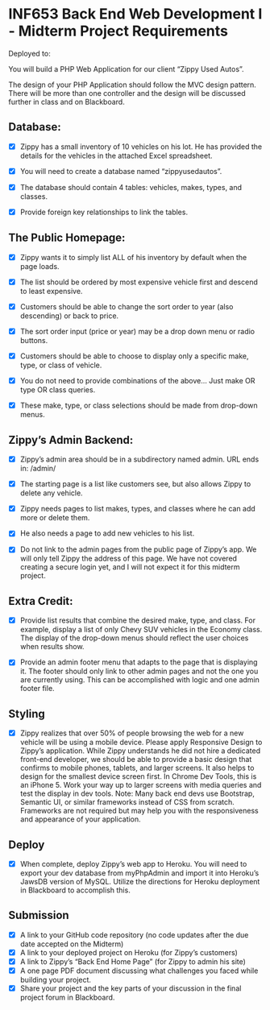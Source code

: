 # INF653 Back End Web Development I - Midterm Project Requirements

Deployed to: 

You will build a PHP Web Application for our client “Zippy Used Autos”.

The design of your PHP Application should follow the MVC design pattern. There will be more than one controller and the design will be discussed further in class and on Blackboard.

## Database:
- [x] Zippy has a small inventory of 10 vehicles on his lot. He has provided the details for the vehicles in the attached Excel spreadsheet.

- [x] You will need to create a database named “zippyusedautos”.

- [x] The database should contain 4 tables: vehicles, makes, types, and classes.

- [x] Provide foreign key relationships to link the tables.

## The Public Homepage:
- [x] Zippy wants it to simply list ALL of his inventory by default when the page loads.

- [x] The list should be ordered by most expensive vehicle first and descend to least expensive.

- [x] Customers should be able to change the sort order to year (also descending) or back to price.

- [x] The sort order input (price or year) may be a drop down menu or radio buttons.

- [x] Customers should be able to choose to display only a specific make, type, or class of vehicle.

- [x] You do not need to provide combinations of the above... Just make OR type OR class queries.

- [x] These make, type, or class selections should be made from drop-down menus.

## Zippy’s Admin Backend:

- [x] Zippy’s admin area should be in a subdirectory named admin. URL ends in: /admin/

- [x] The starting page is a list like customers see, but also allows Zippy to delete any vehicle.

- [x] Zippy needs pages to list makes, types, and classes where he can add more or delete them.

- [x] He also needs a page to add new vehicles to his list.

- [x] Do not link to the admin pages from the public page of Zippy’s app. We will only tell Zippy the address of this page. We have not covered creating a secure login yet, and I will not expect it for this midterm project.

## Extra Credit:
- [x] Provide list results that combine the desired make, type, and class. For example, display a list of only Chevy SUV vehicles in the Economy class. The display of the drop-down menus should reflect the user choices when results show.

- [x] Provide an admin footer menu that adapts to the page that is displaying it. The footer should only link to other admin pages and not the one you are currently using. This can be accomplished with logic and one admin footer file.


## Styling
- [x] Zippy realizes that over 50% of people browsing the web for a new vehicle will be using a mobile device. Please apply Responsive Design to Zippy’s application. While Zippy understands he did not hire a dedicated front-end developer, we should be able to provide a basic design that confirms to mobile phones, tablets, and larger screens. It also helps to design for the smallest device screen first. In Chrome Dev Tools, this is an iPhone 5. Work your way up to larger screens with media queries and test the display in dev tools. Note: Many back end devs use Bootstrap, Semantic UI, or similar frameworks instead of CSS from scratch. Frameworks are not required but may help you with the responsiveness and appearance of your application.

## Deploy
- [x] When complete, deploy Zippy’s web app to Heroku. You will need to export your dev database from myPhpAdmin and import it into Heroku’s JawsDB version of MySQL. Utilize the directions for Heroku deployment in Blackboard to accomplish this.

## Submission
- [x] A link to your GitHub code repository (no code updates after the due date accepted on the Midterm)
- [x] A link to your deployed project on Heroku (for Zippy’s customers)
- [x] A link to Zippy’s “Back End Home Page” (for Zippy to admin his site)
- [x] A one page PDF document discussing what challenges you faced while building your project.
- [x] Share your project and the key parts of your discussion in the final project forum in Blackboard.
